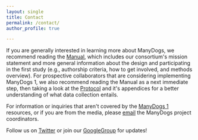 ```yaml
---
layout: single
title: Contact
permalink: /contact/
author_profile: true

---
```


If you are generally interested in learning more about ManyDogs, we recommend reading the [Manual](https://docs.google.com/document/d/1iuYElQSssoOMVC3nu7BLrFZovoM0TIEqmGM1bUaYbpo/edit?usp=sharing), which includes our consortium's mission statement and more general information about the design and participating in the first study (e.g., authorship criteria, how to get involved, and methods overview). For prospective collaborators that are considering implementing ManyDogs 1, we also recommend reading the Manual as a next immediate step, then taking a look at the [Protocol](https://docs.google.com/document/d/1IV2h2YXmyYpOw0U3IgxxQZD8zlkc0VHcencWx1fJm4s/edit?usp=sharing) and it's appendices for a better understanding of what data collection entails.

For information or inquiries that aren't covered by the [ManyDogs 1](/md1) resources, or if you are from the media, please [email](mailto:manydogsproject@gmail.com) the ManyDogs project coordinators.

Follow us on [Twitter](https://twitter.com/ManyDogsProject) or join our [GoogleGroup](https://groups.google.com/u/2/g/manydogs) for updates!


